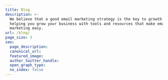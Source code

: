 ```yaml
---
title: Blog
description: >-
  We believe that a good email marketing strategy is the key to growth. So we’re
  helping you grow your business with tools and resources that make email
  marketing easy.
url: /blog/
page_size: 3
seo:
  page_description: 
  canonical_url: 
  featured_image: 
  author_twitter_handle: 
  open_graph_type:
  no_index: false
---
```

